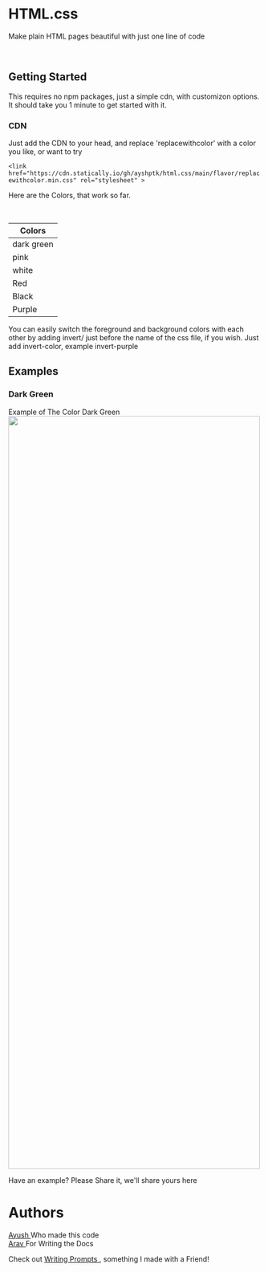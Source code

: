 # HTML.css 
Make plain HTML pages beautiful with just one line of code 

<br>

## Getting Started

This requires no npm packages, just a simple cdn, with customizon options. It should take you 1 minute to get started with it.

### CDN
Just add the CDN to your head, and replace 'replacewithcolor' with a color you like, or want to try

```<link href="https://cdn.statically.io/gh/ayshptk/html.css/main/flavor/replacewithcolor.min.css" rel="stylesheet" >```

Here are the Colors, that work so far.

<br>

| Colors        | 
| ------------- |
| dark green   | 
| pink   |    
| white|   
| Red |
| Black |
| Purple |

You can easily switch the foreground and background colors with each other by adding invert/ just before the name of the css file, if you wish.
Just add invert-color, example invert-purple


## Examples

### Dark Green
Example of The Color Dark Green
<img src="profile.jpg" height="1501" width="501">

Have an example? Please Share it, we'll share yours here



# Authors

 <a href="https//twitter.com/ayshptk"> Ayush </a> Who made this code </a>
 <br>
 <a href="https//twitter.com/heyarav/"> Arav </a> For Writing the Docs </a>
 <br>
 
 Check out <a href="https://writingprompts.ml"> Writing Prompts </a>, something I made with a Friend!
